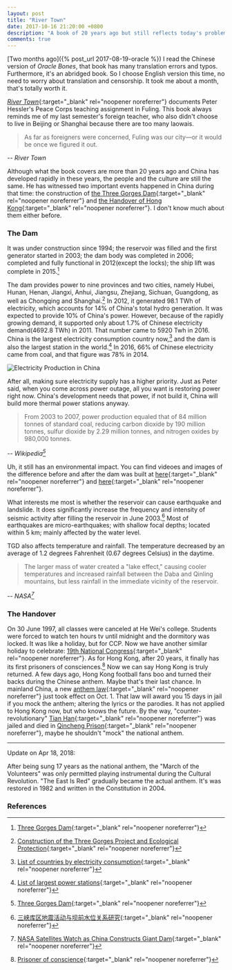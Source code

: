 ```yaml
---
layout: post
title: "River Town"
date: 2017-10-16 21:20:00 +0800
description: "A book of 20 years ago but still reflects today's problems."
comments: true
---
```

[Two months ago]({% post_url 2017-08-19-oracle %}) I read the Chinese version of *Oracle Bones*, that book has many translation errors and typos. Furthermore, it's an abridged book. So I choose English version this time, no need to worry about translation and censorship. It took me about a month, that's totally worth it.

[*River Town*](https://www.amazon.com/River-Town-Years-Yangtze-P-S-ebook/dp/B0046ZREEA){:target="_blank" rel="noopener noreferrer"} documents Peter Hessler's Peace Corps teaching assignment in Fuling. This book always reminds me of my last semester's foreign teacher, who also didn't choose to live in Beijing or Shanghai because there are too many laowais.

>As far as foreigners were concerned, Fuling was our city—or it would be once we figured it out.
>
-- <cite>River Town</cite>

Although what the book covers are more than 20 years ago and China has developed rapidly in these years, the people and the culture are still the same. He has witnessed two important events happened in China during that time: the construction of [the Three Gorges Dam](https://www.wikiwand.com/en/Three_Gorges_Dam){:target="_blank" rel="noopener noreferrer"} and [the Handover of Hong Kong](https://www.wikiwand.com/en/Transfer_of_sovereignty_over_Hong_Kong){:target="_blank" rel="noopener noreferrer"}. I don't know much about them either before.

### The Dam

It was under construction since 1994; the reservoir was filled and the first generator started in 2003; the dam body was completed in 2006; completed and fully functional in 2012(except the locks); the ship lift was complete in 2015.[^1]

The dam provides power to nine provinces and two cities, namely Hubei, Hunan, Henan, Jiangxi, Anhui, Jiangsu, Zhejiang, Sichuan, Guangdong, as well as Chongqing and Shanghai.[^2] In 2012, it generated 98.1 TWh of electricity, which accounts for 14% of China's total hydro generation. It was expected to provide 10% of China's power. However, because of the rapidly growing demand, it supported only about 1.7% of Chinese electricity demand(4692.8 TWh) in 2011. That number came to 5920 Twh in 2016. China is the largest electricity consumption country now,[^3] and the dam is also the largest station in the world.[^4] In 2016, 66% of Chinese electricity came from coal, and that figure was 78% in 2014.

![Electricity Production in China](https://upload.wikimedia.org/wikipedia/commons/b/b0/Electricity_Production_in_China.png)

After all, making sure electricity supply has a higher priority. Just as Peter said, when you come across power outage, all you want is restoring power right now. China's development needs that power, if not build it, China will build more thermal power stations anyway.

>From 2003 to 2007, power production equaled that of 84 million tonnes of standard coal, reducing carbon dioxide by 190 million tonnes, sulfur dioxide by 2.29 million tonnes, and nitrogen oxides by 980,000 tonnes.
>
-- <cite>Wikipedia[^1]</cite>

Uh, it still has an environmental impact. You can find videoes and images of the difference before and after the dam was built at [here](https://www.usgs.gov/news/earthview-three-gorges-dam-brings-power-concerns-central-china){:target="_blank" rel="noopener noreferrer"} and [here](https://www.usgs.gov/news/earthview-three-gorges-dam-brings-power-concerns-central-china){:target="_blank" rel="noopener noreferrer"}.

What interests me most is whether the reservoir can cause earthquake and landslide. It does significantly increase the frequency and intensity of seismic activity after filling the reservoir in June 2003.[^5] Most of earthquakes are micro-earthquakes; with shallow focal depths; located within 5 km; mainly affected by the water level.

TGD also affects temperature and rainfall. The temperature decreased by an average of 1.2 degrees Fahrenheit (0.67 degrees Celsius) in the daytime.

>The larger mass of water created a "lake effect," causing cooler temperatures and increased rainfall between the Daba and Qinling mountains, but less rainfall in the immediate vicinity of the reservoir.
>
-- <cite>NASA[^6]</cite>

### The Handover

On 30 June 1997, all classes were canceled at He Wei's college. Students were forced to watch ten hours tv until midnight and the dormitory was locked. It was like a holiday, but for CCP. Now we have another similar holiday to celebrate: [19th National Congress](https://www.wikiwand.com/en/19th_National_Congress_of_the_Communist_Party_of_China){:target="_blank" rel="noopener noreferrer"}. As for Hong Kong, after 20 years, it finally has its first prisoners of consciences.[^7] Now we can say Hong Kong is truly returned. A few days ago, Hong Kong football fans boo and turned their backs during the Chinese anthem. Maybe that's their last chance. In mainland China, a new [anthem law](https://www.wikiwand.com/zh/中华人民共和国国歌法){:target="_blank" rel="noopener noreferrer"} just took effect on Oct. 1. That law will award you 15 days in jail if you mock the anthem; altering the lyrics or the parodies. It has not applied to Hong Kong now, but who knows the future. By the way, "counter-revolutionary" [Tian Han](https://en.wikipedia.org/wiki/Tian_Han){:target="_blank" rel="noopener noreferrer"} was jailed and died in [Qincheng Prison](https://en.wikipedia.org/wiki/Qincheng_Prison){:target="_blank" rel="noopener noreferrer"}, maybe he shouldn't "mock" the national anthem.

---
Update on Apr 18, 2018:

After being sung 17 years as the national anthem, the "March of the Volunteers" was only permitted playing instrumental during the Cultural Revolution. "The East Is Red" gradually became the actual anthem. It's was restored in 1982 and written in the Constitution in 2004.

### References

[^1]: [Three Gorges Dam](https://www.wikiwand.com/en/Three_Gorges_Dam){:target="_blank" rel="noopener noreferrer"}

[^2]: [Construction of the Three Gorges Project and Ecological Protection](http://en.chinagate.cn/reports/2007-12/05/content_9348644.htm){:target="_blank" rel="noopener noreferrer"}

[^3]: [List of countries by electricity consumption](https://www.wikiwand.com/en/List_of_countries_by_electricity_consumption){:target="_blank" rel="noopener noreferrer"}

[^4]: [List of largest power stations](https://www.wikiwand.com/en/List_of_largest_power_stations){:target="_blank" rel="noopener noreferrer"}

[^5]: [三峡库区地震活动与坝前水位关系研究](http://probeinternational.org/library/wp-content/uploads/2011/06/RIS-at-TG-Complete-study-PDF-1.pdf){:target="_blank" rel="noopener noreferrer"}

[^6]: [NASA Satellites Watch as China Constructs Giant Dam](https://www.nasa.gov/centers/goddard/news/topstory/2007/dam_construct.html){:target="_blank" rel="noopener noreferrer"}

[^7]: [Prisoner of conscience](https://www.wikiwand.com/en/Prisoner_of_conscience#/Hong_Kong){:target="_blank" rel="noopener noreferrer"}